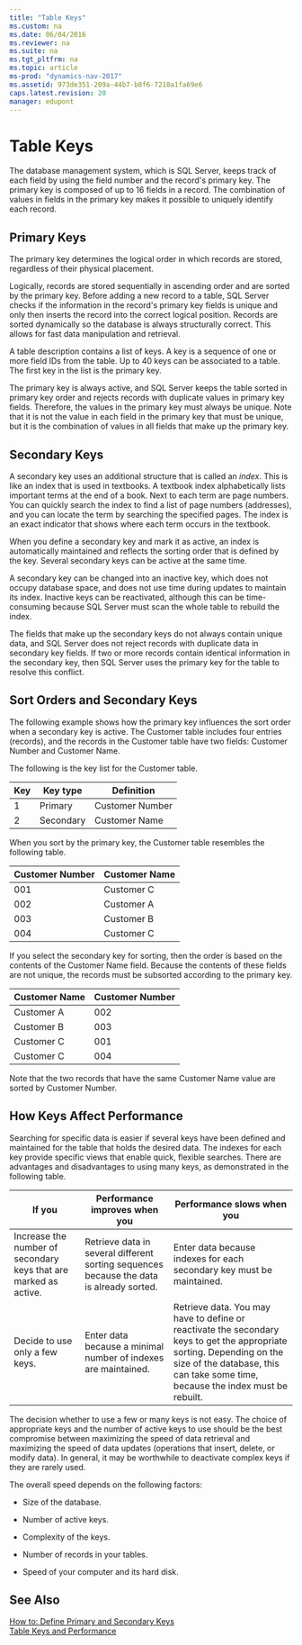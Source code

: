 ```yaml
---
title: "Table Keys"
ms.custom: na
ms.date: 06/04/2016
ms.reviewer: na
ms.suite: na
ms.tgt_pltfrm: na
ms.topic: article
ms-prod: "dynamics-nav-2017"
ms.assetid: 973de351-209a-44b7-b8f6-7218a1fa69e6
caps.latest.revision: 20
manager: edupont
---
```

# Table Keys
The database management system, which is SQL Server, keeps track of each field by using the field number and the record's primary key. The primary key is composed of up to 16 fields in a record. The combination of values in fields in the primary key makes it possible to uniquely identify each record.  
  
## Primary Keys  
 The primary key determines the logical order in which records are stored, regardless of their physical placement.  
  
 Logically, records are stored sequentially in ascending order and are sorted by the primary key. Before adding a new record to a table, SQL Server checks if the information in the record's primary key fields is unique and only then inserts the record into the correct logical position. Records are sorted dynamically so the database is always structurally correct. This allows for fast data manipulation and retrieval.  
  
 A table description contains a list of keys. A key is a sequence of one or more field IDs from the table. Up to 40 keys can be associated to a table. The first key in the list is the primary key.  
  
 The primary key is always active, and SQL Server keeps the table sorted in primary key order and rejects records with duplicate values in primary key fields. Therefore, the values in the primary key must always be unique. Note that it is not the value in each field in the primary key that must be unique, but it is the combination of values in all fields that make up the primary key.  
  
## Secondary Keys  
 A secondary key uses an additional structure that is called an *index*. This is like an index that is used in textbooks. A textbook index alphabetically lists important terms at the end of a book. Next to each term are page numbers. You can quickly search the index to find a list of page numbers \(addresses\), and you can locate the term by searching the specified pages. The index is an exact indicator that shows where each term occurs in the textbook.  
  
 When you define a secondary key and mark it as active, an index is automatically maintained and reflects the sorting order that is defined by the key. Several secondary keys can be active at the same time.  
  
 A secondary key can be changed into an inactive key, which does not occupy database space, and does not use time during updates to maintain its index. Inactive keys can be reactivated, although this can be time-consuming because SQL Server must scan the whole table to rebuild the index.  
  
 The fields that make up the secondary keys do not always contain unique data, and SQL Server does not reject records with duplicate data in secondary key fields. If two or more records contain identical information in the secondary key, then SQL Server uses the primary key for the table to resolve this conflict.  
  
## Sort Orders and Secondary Keys  
 The following example shows how the primary key influences the sort order when a secondary key is active. The Customer table includes four entries \(records\), and the records in the Customer table have two fields: Customer Number and Customer Name.  
  
 The following is the key list for the Customer table.  
  
|Key|Key type|Definition|  
|---------|--------------|----------------|  
|1|Primary|Customer Number|  
|2|Secondary|Customer Name|  
  
 When you sort by the primary key, the Customer table resembles the following table.  
  
|Customer Number|Customer Name|  
|---------------------|-------------------|  
|001|Customer C|  
|002|Customer A|  
|003|Customer B|  
|004|Customer C|  
  
 If you select the secondary key for sorting, then the order is based on the contents of the Customer Name field. Because the contents of these fields are not unique, the records must be subsorted according to the primary key.  
  
|Customer Name|Customer Number|  
|-------------------|---------------------|  
|Customer A|002|  
|Customer B|003|  
|Customer C|001|  
|Customer C|004|  
  
 Note that the two records that have the same Customer Name value are sorted by Customer Number.  
  
## How Keys Affect Performance  
 Searching for specific data is easier if several keys have been defined and maintained for the table that holds the desired data. The indexes for each key provide specific views that enable quick, flexible searches. There are advantages and disadvantages to using many keys, as demonstrated in the following table.  
  
|If you|Performance improves when you|Performance slows when you|  
|------------|-----------------------------------|--------------------------------|  
|Increase the number of secondary keys that are marked as active.|Retrieve data in several different sorting sequences because the data is already sorted.|Enter data because indexes for each secondary key must be maintained.|  
|Decide to use only a few keys.|Enter data because a minimal number of indexes are maintained.|Retrieve data. You may have to define or reactivate the secondary keys to get the appropriate sorting. Depending on the size of the database, this can take some time, because the index must be rebuilt.|  
  
 The decision whether to use a few or many keys is not easy. The choice of appropriate keys and the number of active keys to use should be the best compromise between maximizing the speed of data retrieval and maximizing the speed of data updates \(operations that insert, delete, or modify data\). In general, it may be worthwhile to deactivate complex keys if they are rarely used.  
  
 The overall speed depends on the following factors:  
  
-   Size of the database.  
  
-   Number of active keys.  
  
-   Complexity of the keys.  
  
-   Number of records in your tables.  
  
-   Speed of your computer and its hard disk.  
  
## See Also  
 [How to: Define Primary and Secondary Keys](How%20to:%20Define%20Primary%20and%20Secondary%20Keys.md)   
 [Table Keys and Performance](Table-Keys-and-Performance.md)